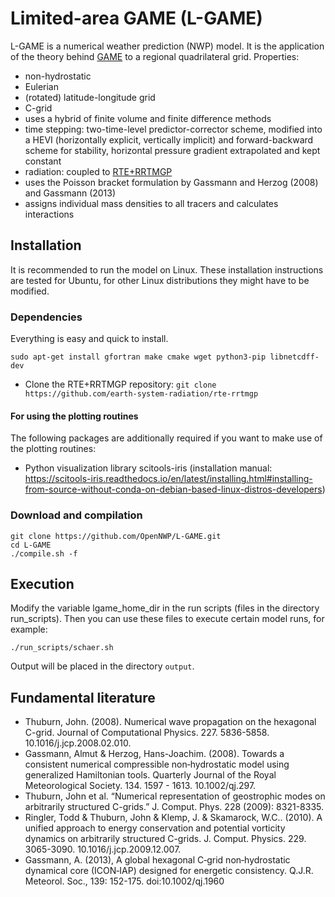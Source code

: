 # Limited-area GAME (L-GAME)

L-GAME is a numerical weather prediction (NWP) model. It is the application of the theory behind [GAME](https://github.com/opennwp/game) to a regional quadrilateral grid. Properties:

* non-hydrostatic
* Eulerian
* (rotated) latitude-longitude grid
* C-grid
* uses a hybrid of finite volume and finite difference methods
* time stepping: two-time-level predictor-corrector scheme, modified into a HEVI (horizontally explicit, vertically implicit) and forward-backward scheme for stability, horizontal pressure gradient extrapolated and kept constant
* radiation: coupled to [RTE+RRTMGP](https://github.com/earth-system-radiation/rte-rrtmgp)
* uses the Poisson bracket formulation by Gassmann and Herzog (2008) and Gassmann (2013)
* assigns individual mass densities to all tracers and calculates interactions

## Installation

It is recommended to run the model on Linux. These installation instructions are tested for Ubuntu, for other Linux distributions they might have to be modified.

### Dependencies

Everything is easy and quick to install.

	sudo apt-get install gfortran make cmake wget python3-pip libnetcdff-dev

* Clone the RTE+RRTMGP repository: `git clone https://github.com/earth-system-radiation/rte-rrtmgp`

#### For using the plotting routines

The following packages are additionally required if you want to make use of the plotting routines:

* Python visualization library scitools-iris (installation manual: https://scitools-iris.readthedocs.io/en/latest/installing.html#installing-from-source-without-conda-on-debian-based-linux-distros-developers)

### Download and compilation

```
git clone https://github.com/OpenNWP/L-GAME.git
cd L-GAME
./compile.sh -f
```

## Execution

Modify the variable lgame_home_dir in the run scripts (files in the directory run_scripts). Then you can use these files to execute certain model runs, for example:

```
./run_scripts/schaer.sh
```

Output will be placed in the directory `output`.

## Fundamental literature

* Thuburn, John. (2008). Numerical wave propagation on the hexagonal C-grid. Journal of Computational Physics. 227. 5836-5858. 10.1016/j.jcp.2008.02.010. 
* Gassmann, Almut & Herzog, Hans-Joachim. (2008). Towards a consistent numerical compressible non‐hydrostatic model using generalized Hamiltonian tools. Quarterly Journal of the Royal Meteorological Society. 134. 1597 - 1613. 10.1002/qj.297.
* Thuburn, John et al. “Numerical representation of geostrophic modes on arbitrarily structured C-grids.” J. Comput. Phys. 228 (2009): 8321-8335.
* Ringler, Todd & Thuburn, John & Klemp, J. & Skamarock, W.C.. (2010). A unified approach to energy conservation and potential vorticity dynamics on arbitrarily structured C-grids. J. Comput. Physics. 229. 3065-3090. 10.1016/j.jcp.2009.12.007.
* Gassmann, A. (2013), A global hexagonal C‐grid non‐hydrostatic dynamical core (ICON‐IAP) designed for energetic consistency. Q.J.R. Meteorol. Soc., 139: 152-175. doi:10.1002/qj.1960






